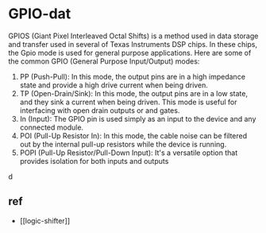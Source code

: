 
# GPIO-dat


GPIOS (Giant Pixel Interleaved Octal Shifts) is a method used in data storage and transfer used in several of Texas Instruments DSP chips. In these chips, the Gpio mode is used for general purpose applications. Here are some of the common GPIO (General Purpose Input/Output) modes:

1. PP (Push-Pull): In this mode, the output pins are in a high impedance state and provide a high drive current when being driven.
2. TP (Open-Drain/Sink): In this mode, the output pins are in a low state, and they sink a current when being driven. This mode is useful for interfacing with open drain outputs or and gates.
3. In (Input): The GPIO pin is used simply as an input to the device and any connected module.
4. POI (Pull-Up Resistor In): In this mode, the cable noise can be filtered out by the internal pull-up resistors while the device is running.
5. POPI (Pull-Up Resistor/Pull-Down Input): It's a versatile option that provides isolation for both inputs and outputs

d

## ref 

- [[logic-shifter]]
